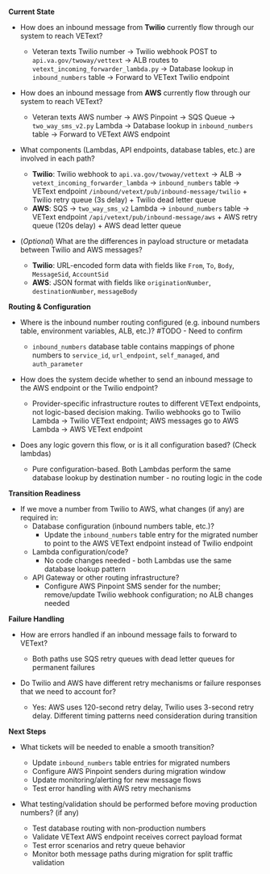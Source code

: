 **Current State**
* How does an inbound message from **Twilio** currently flow through our system to reach VEText?
  - Veteran texts Twilio number → Twilio webhook POST to `api.va.gov/twoway/vettext` → ALB routes to `vetext_incoming_forwarder_lambda.py` → Database lookup in `inbound_numbers` table → Forward to VEText Twilio endpoint

* How does an inbound message from **AWS** currently flow through our system to reach VEText?
  - Veteran texts AWS number → AWS Pinpoint → SQS Queue → `two_way_sms_v2.py` Lambda → Database lookup in `inbound_numbers` table → Forward to VEText AWS endpoint

* What components (Lambdas, API endpoints, database tables, etc.) are involved in each path?
  - **Twilio**: Twilio webhook to `api.va.gov/twoway/vettext` → ALB → `vetext_incoming_forwarder_lambda` → `inbound_numbers` table → VEText endpoint `/inbound/vetext/pub/inbound-message/twilio` + Twilio retry queue (3s delay) + Twilio dead letter queue
  - **AWS**: SQS → `two_way_sms_v2` Lambda → `inbound_numbers` table → VEText endpoint `/api/vetext/pub/inbound-message/aws` + AWS retry queue (120s delay) + AWS dead letter queue

* (*Optional*) What are the differences in payload structure or metadata between Twilio and AWS messages?
  - **Twilio**: URL-encoded form data with fields like `From`, `To`, `Body`, `MessageSid`, `AccountSid`
  - **AWS**: JSON format with fields like `originationNumber`, `destinationNumber`, `messageBody`
  
**Routing & Configuration**
* Where is the inbound number routing configured (e.g. inbound numbers table, environment variables, ALB, etc.)?
    #TODO - Need to confirm
  - `inbound_numbers` database table contains mappings of phone numbers to `service_id`, `url_endpoint`, `self_managed`, and `auth_parameter`

* How does the system decide whether to send an inbound message to the AWS endpoint or the Twilio endpoint?
  - Provider-specific infrastructure routes to different VEText endpoints, not logic-based decision making. Twilio webhooks go to Twilio Lambda → Twilio VEText endpoint; AWS messages go to AWS Lambda → AWS VEText endpoint

* Does any logic govern this flow, or is it all configuration based? (Check lambdas)
  - Pure configuration-based. Both Lambdas perform the same database lookup by destination number - no routing logic in the code

**Transition Readiness**
* If we move a number from Twilio to AWS, what changes (if any) are required in:
  * Database configuration (inbound numbers table, etc.)?
    - Update the `inbound_numbers` table entry for the migrated number to point to the AWS VEText endpoint instead of Twilio endpoint
  * Lambda configuration/code?
    - No code changes needed - both Lambdas use the same database lookup pattern
  * API Gateway or other routing infrastructure?
    - Configure AWS Pinpoint SMS sender for the number; remove/update Twilio webhook configuration; no ALB changes needed

**Failure Handling**
* How are errors handled if an inbound message fails to forward to VEText?
  - Both paths use SQS retry queues with dead letter queues for permanent failures

* Do Twilio and AWS have different retry mechanisms or failure responses that we need to account for?
  - Yes: AWS uses 120-second retry delay, Twilio uses 3-second retry delay. Different timing patterns need consideration during transition

**Next Steps**
* What tickets will be needed to enable a smooth transition?
  - Update `inbound_numbers` table entries for migrated numbers
  - Configure AWS Pinpoint senders during migration window
  - Update monitoring/alerting for new message flows
  - Test error handling with AWS retry mechanisms

* What testing/validation should be performed before moving production numbers? (if any)
  - Test database routing with non-production numbers
  - Validate VEText AWS endpoint receives correct payload format
  - Test error scenarios and retry queue behavior
  - Monitor both message paths during migration for split traffic validation